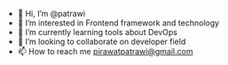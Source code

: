 - 👋 Hi, I’m @patrawi
- 👀 I’m interested in Frontend framework and technology 
- 🌱 I’m currently learning tools about DevOps
- 💞️ I’m looking to collaborate on developer field
- 📫 How to reach me pirawatpatrawi@gmail.com

<!---
patrawi/patrawi is a ✨ special ✨ repository because its `README.md` (this file) appears on your GitHub profile.
You can click the Preview link to take a look at your changes.
--->
